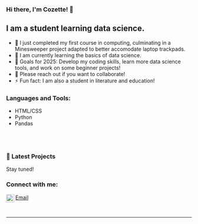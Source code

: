 ### Hi there, I'm Cozette! 👋

## I am a student learning data science.

- 🔭  I just completed my first course in computing, culminating in a Minesweeper project adapted to better accomodate laptop trackpads.
- 🌱  I am currently learning the basics of data science.
- 🥅  Goals for 2025: Develop my coding skills, learn more data science tools, and work on some beginner projects!
- 👯  Please reach out if you want to collaborate!
- ⚡ Fun fact: I am also a student in literature and education!

### Languages and Tools:

- HTML/CSS
- Python
- Pandas

<br />
<br />


### 📕 Latest Projects

Stay tuned!

### Connect with me:

[<img align="left" alt="codeSTACKr | LinkedIn" width="22px" src="https://cdn.jsdelivr.net/npm/simple-icons@v3/icons/linkedin.svg" />][linkedin]
[Email](mailto:cbrown64@nd.edu)


<br />

---

[linkedin]: https://www.linkedin.com/in/cozette-brown/
